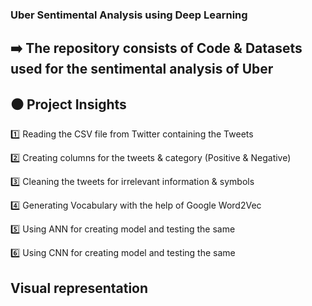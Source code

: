 ### Uber Sentimental Analysis using Deep Learning 

## ➡️ The repository consists of Code & Datasets used for the sentimental analysis of Uber 

## ⚫️ Project Insights

1️⃣ Reading the CSV file from Twitter containing the Tweets 

2️⃣ Creating columns for the tweets & category (Positive & Negative)

3️⃣ Cleaning the tweets for irrelevant information & symbols 

4️⃣ Generating Vocabulary with the help of Google Word2Vec

5️⃣ Using ANN for creating model and testing the same 

6️⃣ Using CNN for creating model and testing the same

## Visual representation 


